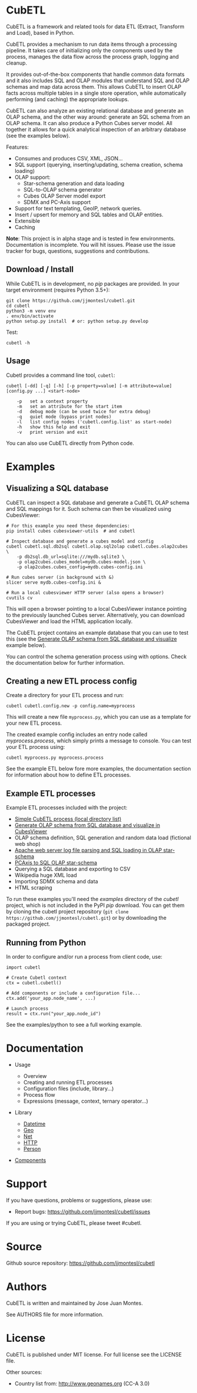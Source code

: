 CubETL
======

CubETL is a framework and related tools for data ETL (Extract, Transform and Load),
based in Python.

CubETL provides a mechanism to run data items through a processing pipeline. It takes care
of initializing only the components used by the process, manages the data flow across
the process graph, logging and cleanup.

It provides out-of-the-box components that handle common data formats
and it also includes SQL and OLAP modules that understand SQL and OLAP schemas
and map data across them. This allows CubETL to insert OLAP facts across multiple tables
in a single store operation, while automatically performing (and caching) the appropriate lookups.

CubETL can also analyze an existing relational database and generate an OLAP schema, and
the other way around: generate an SQL schema from an OLAP schema. It can also produce
a Python Cubes server model. All together it allows for a quick analytical inspection
of an arbitrary database (see the examples below).

Features:

* Consumes and produces CSV, XML, JSON...
* SQL support (querying, inserting/updating, schema creation, schema loading)
* OLAP support:
  * Star-schema generation and data loading
  * SQL-to-OLAP schema generator
  * Cubes OLAP Server model export
  * SDMX and PC-Axis support
* Support for text templating, GeoIP, network queries.
* Insert / upsert for memory and SQL tables and OLAP entities.
* Extensible
* Caching

**Note**: This project is in alpha stage and is tested in few environments. Documentation
is incomplete. You will hit issues. Please use the issue tracker for bugs, questions,
suggestions and contributions.


Download / Install
------------------

While CubETL is in development, no *pip* packages are provided.
In your target environment (requires Python 3.5+):

    git clone https://github.com/jjmontesl/cubetl.git
    cd cubetl
    python3 -m venv env
    . env/bin/activate
    python setup.py install  # or: python setup.py develop

Test:

    cubetl -h

Usage
-----

Cubetl provides a command line tool, `cubetl`:

    cubetl [-dd] [-q] [-h] [-p property=value] [-m attribute=value] [config.py ...] <start-node>

        -p   set a context property
        -m   set an attribute for the start item
        -d   debug mode (can be used twice for extra debug)
        -q   quiet mode (bypass print nodes)
        -l   list config nodes ('cubetl.config.list' as start-node)
        -h   show this help and exit
        -v   print version and exit


You can also use CubETL directly from Python code.


Examples
========


Visualizing a SQL database
--------------------------

CubETL can inspect a SQL database and generate a CubETL OLAP schema and
SQL mappings for it. Such schema can then be visualized using CubesViewer:

    # For this example you need these dependencies:
    pip install cubes cubesviewer-utils  # and cubetl

    # Inspect database and generate a cubes model and config
    cubetl cubetl.sql.db2sql cubetl.olap.sql2olap cubetl.cubes.olap2cubes \
        -p db2sql.db_url=sqlite:///mydb.sqlite3 \
        -p olap2cubes.cubes_model=mydb.cubes-model.json \
        -p olap2cubes.cubes_config=mydb.cubes-config.ini

    # Run cubes server (in background with &)
    slicer serve mydb.cubes-config.ini &

    # Run a local cubesviewer HTTP server (also opens a browser)
    cvutils cv

This will open a browser pointing to a local CubesViewer instance pointing to the
previously launched Cubes server. Alternatively, you can download CubesViewer and
load the HTML application locally.

The CubETL project contains an example database that you can use to test this (see the
[Generate OLAP schema from SQL database and visualize](https://github.com/jjmontesl/cubetl/tree/master/examples/sql2olap)
example below).

You can control the schema generation process using with options. Check the documentation
below for further information.


Creating a new ETL process config
---------------------------------

Create a directory for your ETL process and run:

    cubetl cubetl.config.new -p config.name=myprocess

This will create a new file `myprocess.py`, which you can use as a template
for your new ETL process.

The created example config includes an entry node called *myprocess.process*,
which simply prints a message to console. You can test your ETL process using:

    cubetl myprocess.py myprocess.process

See the example ETL below fore more examples, the documentation section
for information about how to define ETL processes.


Example ETL processes
---------------------

Example ETL processes included with the project:

  * [Simple CubETL process (local directory list)](https://github.com/jjmontesl/cubetl/tree/master/examples/various)
  * [Generate OLAP schema from SQL database and visualize in CubesViewer](https://github.com/jjmontesl/cubetl/tree/master/examples/sql2olap)
  * OLAP schema definition, SQL generation and random data load (fictional web shop)
  * [Apache web server log file parsing and SQL loading in OLAP star-schema](https://github.com/jjmontesl/cubetl/tree/master/examples/loganalyzer)
  * [PCAxis to SQL OLAP star-schema](https://github.com/jjmontesl/cubetl/tree/master/examples/pcaxis)
  * Querying a SQL database and exporting to CSV
  * Wikipedia huge XML load
  * Importing SDMX schema and data
  * HTML scraping

To run these examples you'll need the *examples* directory of the *cubetl* project, which
is not included in the PyPI *pip* download. You can get them by cloning the cubetl
project repository (`git clone https://github.com/jjmontesl/cubetl.git`) or
by downloading the packaged project.


Running from Python
-------------------

In order to configure and/or run a process from client code, use:

    import cubetl

    # Create Cubetl context
    ctx = cubetl.cubetl()

    # Add components or include a configuration file...
    ctx.add('your_app.node_name', ...)

    # Launch process
    result = ctx.run("your_app.node_id")

See the examples/python to see a full working example.


Documentation
=============

* Usage
  * Overview
  * Creating and running ETL processes
  * Configuration files (include, library...)
  * Process flow
  * Expressions (message, context, ternary operator...)

* Library
  * [Datetime](https://github.com/jjmontesl/cubetl/blob/master/library/datetime.py)
  * [Geo](https://github.com/jjmontesl/cubetl/blob/master/library/geo.py)
  * [Net](https://github.com/jjmontesl/cubetl/blob/master/library/net.py)
  * [HTTP](https://github.com/jjmontesl/cubetl/blob/master/library/http.py)
  * [Person](https://github.com/jjmontesl/cubetl/blob/master/library/person.py)

* [Components](https://github.com/jjmontesl/cubetl/tree/master/doc)


Support
=======

If you have questions, problems or suggestions, please use:

* Report bugs: https://github.com/jjmontesl/cubetl/issues

If you are using or trying CubETL, please tweet #cubetl.

Source
======

Github source repository: https://github.com/jjmontesl/cubetl

Authors
=======

CubETL is written and maintained by Jose Juan Montes.

See AUTHORS file for more information.

License
=======

CubETL is published under MIT license. For full license see the LICENSE file.

Other sources:

* Country list from: http://www.geonames.org (CC-A 3.0)

